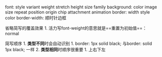 font: style variant weight stretch height size family
background: color image size repeat position origin chip attachment
animation
border: width style color
border-width: 顺时针边框

省略简写的覆盖效果
	1. 活力写font-weight的意思就是==重置为初始值==：normal

简写顺序
	1. **类型不同**时会自动识别
		1. border: 1px solid black; 与border: solid 1px black; 一样
	2. **类型相同**时顺序很重要
		1. 上右下左